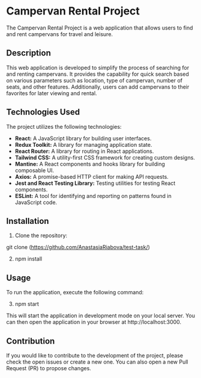 # Campervan Rental Project

The Campervan Rental Project is a web application that allows users to find and rent campervans for travel and leisure.

## Description

This web application is developed to simplify the process of searching for and renting campervans. It provides the capability for quick search based on various parameters such as location, type of campervan, number of seats, and other features. Additionally, users can add campervans to their favorites for later viewing and rental.

## Technologies Used

The project utilizes the following technologies:

- **React:** A JavaScript library for building user interfaces.
- **Redux Toolkit:** A library for managing application state.
- **React Router:** A library for routing in React applications.
- **Tailwind CSS:** A utility-first CSS framework for creating custom designs.
- **Mantine:** A React components and hooks library for building composable UI.
- **Axios:** A promise-based HTTP client for making API requests.
- **Jest and React Testing Library:** Testing utilities for testing React components.
- **ESLint:** A tool for identifying and reporting on patterns found in JavaScript code.

## Installation

1. Clone the repository:

git clone (https://github.com/AnastasiaRiabova/test-task/)

2. npm install

## Usage

To run the application, execute the following command:

3. npm start

This will start the application in development mode on your local server. You can then open the application in your browser at http://localhost:3000.

## Contribution

If you would like to contribute to the development of the project, please check the open issues or create a new one. You can also open a new Pull Request (PR) to propose changes.
